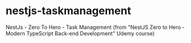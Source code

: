 # nestjs-taskmanagement
NestJs - Zero To Hero - Task Management (from "NestJS Zero to Hero - Modern TypeScript Back-end Development" Udemy course)
